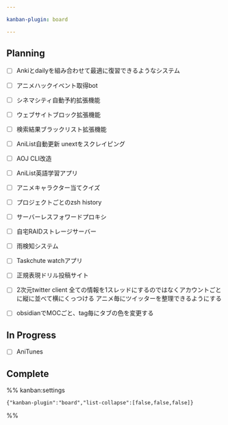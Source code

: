 ```yaml
---

kanban-plugin: board

---
```


## Planning

- [ ] Ankiとdailyを組み合わせて最適に復習できるようなシステム
- [ ] アニメハックイベント取得bot
- [ ] シネマシティ自動予約拡張機能
- [ ] ウェブサイトブロック拡張機能
- [ ] 検索結果ブラックリスト拡張機能
- [ ] AniList自動更新
	unextをスクレイピング
- [ ] AOJ CLI改造
- [ ] AniList英語学習アプリ
- [ ] アニメキャラクター当てクイズ
- [ ] プロジェクトごとのzsh history
- [ ] サーバーレスフォワードプロキシ
- [ ] 自宅RAIDストレージサーバー
- [ ] 雨検知システム
- [ ] Taskchute watchアプリ
- [ ] 正規表現ドリル投稿サイト
- [ ] 2次元twitter client
	全ての情報を1スレッドにするのではなくアカウントごとに縦に並べて横にくっつける
	アニメ毎にツイッターを整理できるようにする
- [ ] obsidianでMOCごと、tag毎にタブの色を変更する


## In Progress

- [ ] AniTunes


## Complete





%% kanban:settings
```
{"kanban-plugin":"board","list-collapse":[false,false,false]}
```
%%
